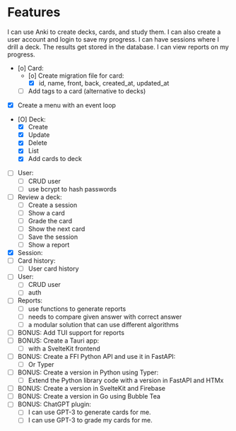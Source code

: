 # Features
I can use Anki to create decks, cards, and study them. I can also create a user account and login to save my progress.
I can have sessions where I drill a deck. The results get stored in the database. I can view reports on my progress.
- [o] Card:
    - [o] Create migration file for card:
        - [X] id, name, front, back, created_at, updated_at
    - [ ] Add tags to a card (alternative to decks)
- [X] Create a menu with an event loop
- [O] Deck:
    - [X] Create
    - [X] Update
    - [X] Delete
    - [X] List
    - [X] Add cards to deck
- [ ] User:
    - [ ] CRUD user
    - [ ] use bcrypt to hash passwords
- [ ] Review a deck:
    - [ ] Create a session
    - [ ] Show a card
    - [ ] Grade the card
    - [ ] Show the next card
    - [ ] Save the session
    - [ ] Show a report
- [X] Session:
- [ ] Card history:
    - [ ] User card history
- [ ] User:
    - [ ] CRUD user
    - [ ] auth
- [ ] Reports:
    - [ ] use functions to generate reports
    - [ ] needs to compare given answer with correct answer
    - [ ] a modular solution that can use different algorithms

- [ ] BONUS: Add TUI support for reports
- [ ] BONUS: Create a Tauri app:
    - [ ] with a SvelteKit frontend
- [ ] BONUS: Create a FFI Python API and use it in FastAPI:
    - [ ] Or Typer
- [ ] BONUS: Create a version in Python using Typer:
    - [ ] Extend the Python library code with a version in FastAPI and HTMx
- [ ] BONUS: Create a version in SvelteKit and Firebase
- [ ] BONUS: Create a version in Go using Bubble Tea
- [ ] BONUS: ChatGPT plugin:
    - [ ] I can use GPT-3 to generate cards for me.
    - [ ] I can use GPT-3 to grade my cards for me.
